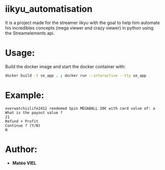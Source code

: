 # iikyu_automatisation
It is a project made for the streamer iikyu with the goal to help him automate his incredibles concepts (mega viewer and crazy viewer) in python using the Streamelements api.

# Usage:
Build the docker image and start the docker container with:
```bash
docker build -t se_app . ; docker run --interactive --tty se_app
```

# Example:
    overwatchislife2412 reedemed Spin MEGABALL 20€ with card value of: a
    What is the payout value ?
    21
    Refund + Profit
    Continue ? (Y/N)
    N

# Author:
- **Matéo VIEL**